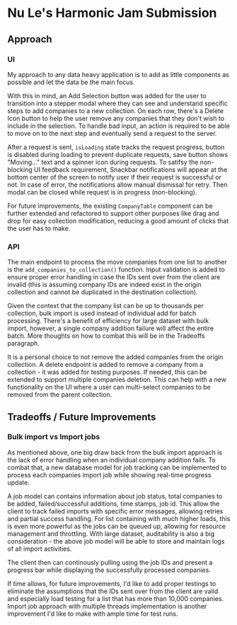 # Nu Le's Harmonic Jam Submission

## Approach

### UI
My approach to any data heavy application is to add as little components as possible and let the data be the main focus. 

With this in mind, an Add Selection button was added for the user to transition into a stepper modal where they can see and understand specific steps to add companies to a new collection. On each row, there's a Delete Icon button to help the user remove any companies that they don't wish to include in the selection. To handle bad input, an action is required to be able to move on to the next step and eventually send a request to the server.

After a request is sent, `isLoading` state tracks the request progress, button is disabled during loading to prevent duplicate requests, save button shows "Moving..." text and a spinner icon during requests. To satifsy the non-blocking UI feedback requirement, Snackbar notifications will appear at the bottom center of the screen to notify user if their request is successful or not. In case of error, the notifications allow manual dismissal for retry. Then modal can be closed while request is in progress (non-blocking).

For future improvements, the existing `CompanyTable` component can be further extended and refactored to support other purposes like drag and drop for easy collection modification, reducing a good amount of clicks that the user has to make.

### API
The main endpoint to process the move companies from one list to another is the `add_companies_to_collection()` function. Input validation is added to ensure proper error handling in case the IDs sent over from the client are invalid (this is assuming company IDs are indeed exist in the origin collection and cannot be duplicated in the destination collection). 

Given the context that the company list can be up to thousands per collection, bulk import is used instead of individual add for batch processing. There's a benefit of efficiency for large dataset with bulk import, however, a single company addition failure will affect the entire batch. More thoughts on how to combat this will be in the Tradeoffs paragraph.

It is a personal choice to not remove the added companies from the origin collection. A delete endpoint is added to remove a company from a collection - it was added for testing purposes. If needed, this can be extended to support multiple companies deletion. This can help with a new functionality on the UI where a user can multi-select companies to be removed from the parent collection.


## Tradeoffs / Future Improvements

### Bulk import vs Import jobs
As mentioned above, one big draw back from the bulk import approach is the lack of error handling when an individual company addition fails. To combat that, a new database model for job tracking can be implemented to process each companies import job while showing real-time progress update.

A job model can contains information about job status, total companies to be added, failed/successful additions, time stamps, job id. This allow the client to track failed imports with specific error messages, allowing retries and partial success handling. For list containing with much higher loads, this is even more powerful as the jobs can be queued up, allowing for resource management and throttling. With large dataset, auditability is also a big consideration - the above job model will be able to store and maintain logs of all import activities.

The client then can continously pulling using the job IDs and present a progress bar while displaying the successfully processed companies.

If time allows, for future improvements, I'd like to add proper testings to eliminate the assumptions that the IDs sent over from the client are valid and especially load testing for a list that has more than 10,000 companies. Import job approach with multiple threads implementation is another improvement I'd like to make with ample time for test runs. 

